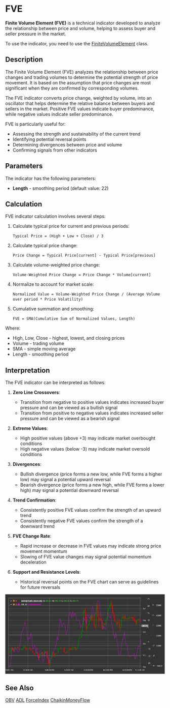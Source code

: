 # FVE

**Finite Volume Element (FVE)** is a technical indicator developed to analyze the relationship between price and volume, helping to assess buyer and seller pressure in the market.

To use the indicator, you need to use the [FiniteVolumeElement](xref:StockSharp.Algo.Indicators.FiniteVolumeElement) class.

## Description

The Finite Volume Element (FVE) analyzes the relationship between price changes and trading volumes to determine the potential strength of price movement. It is based on the assumption that price changes are most significant when they are confirmed by corresponding volumes.

The FVE indicator converts price change, weighted by volume, into an oscillator that helps determine the relative balance between buyers and sellers in the market. Positive FVE values indicate buyer predominance, while negative values indicate seller predominance.

FVE is particularly useful for:
- Assessing the strength and sustainability of the current trend
- Identifying potential reversal points
- Determining divergences between price and volume
- Confirming signals from other indicators

## Parameters

The indicator has the following parameters:
- **Length** - smoothing period (default value: 22)

## Calculation

FVE indicator calculation involves several steps:

1. Calculate typical price for current and previous periods:
   ```
   Typical Price = (High + Low + Close) / 3
   ```

2. Calculate typical price change:
   ```
   Price Change = Typical Price[current] - Typical Price[previous]
   ```

3. Calculate volume-weighted price change:
   ```
   Volume-Weighted Price Change = Price Change * Volume[current]
   ```

4. Normalize to account for market scale:
   ```
   Normalized Value = Volume-Weighted Price Change / (Average Volume over period * Price Volatility)
   ```

5. Cumulative summation and smoothing:
   ```
   FVE = SMA(Cumulative Sum of Normalized Values, Length)
   ```

Where:
- High, Low, Close - highest, lowest, and closing prices
- Volume - trading volume
- SMA - simple moving average
- Length - smoothing period

## Interpretation

The FVE indicator can be interpreted as follows:

1. **Zero Line Crossovers**:
   - Transition from negative to positive values indicates increased buyer pressure and can be viewed as a bullish signal
   - Transition from positive to negative values indicates increased seller pressure and can be viewed as a bearish signal

2. **Extreme Values**:
   - High positive values (above +3) may indicate market overbought conditions
   - High negative values (below -3) may indicate market oversold conditions

3. **Divergences**:
   - Bullish divergence (price forms a new low, while FVE forms a higher low) may signal a potential upward reversal
   - Bearish divergence (price forms a new high, while FVE forms a lower high) may signal a potential downward reversal

4. **Trend Confirmation**:
   - Consistently positive FVE values confirm the strength of an upward trend
   - Consistently negative FVE values confirm the strength of a downward trend

5. **FVE Change Rate**:
   - Rapid increase or decrease in FVE values may indicate strong price movement momentum
   - Slowing of FVE value changes may signal potential momentum deceleration

6. **Support and Resistance Levels**:
   - Historical reversal points on the FVE chart can serve as guidelines for future reversals

![indicator_finite_volume_element](../../../../images/indicator_finite_volume_element.png)

## See Also

[OBV](on_balance_volume.md)
[ADL](accumulation_distribution_line.md)
[ForceIndex](force_index.md)
[ChaikinMoneyFlow](chaikin_money_flow.md)